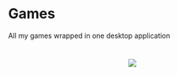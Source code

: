 # Games
All my games wrapped in one desktop application 

<h1 align="center">
  <a href="#">
    <img src="https://i.imgur.com/fZPW5tD.png?raw=true">
  </a>
</h1>

